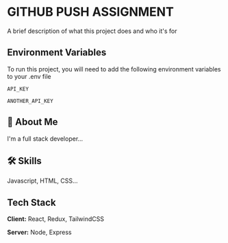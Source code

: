 
# GITHUB PUSH ASSIGNMENT

A brief description of what this project does and who it's for


## Environment Variables

To run this project, you will need to add the following environment variables to your .env file

`API_KEY`

`ANOTHER_API_KEY`


## 🚀 About Me
I'm a full stack developer...


## 🛠 Skills
Javascript, HTML, CSS...


## Tech Stack

**Client:** React, Redux, TailwindCSS

**Server:** Node, Express

